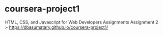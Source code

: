 # coursera-project1
HTML, CSS, and Javascript for Web Developers Assignments
Assignment 2 :- https://dbasumatary.github.io/coursera-project1/
